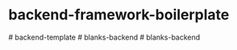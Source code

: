 # backend-framework-boilerplate
#   b a c k e n d - t e m p l a t e  
 #   b l a n k s - b a c k e n d  
 #   b l a n k s - b a c k e n d  
 